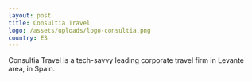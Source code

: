 ```yaml
---
layout: post
title: Consultia Travel
logo: /assets/uploads/logo-consultia.png
country: ES
---
```

Consultia Travel is a tech-savvy leading corporate travel firm in Levante area, in Spain.